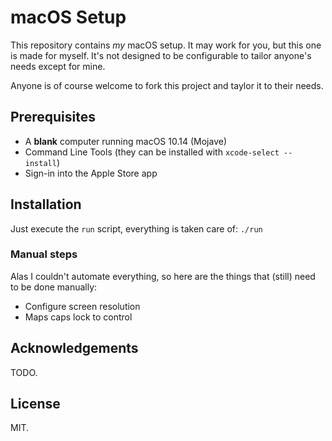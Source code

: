 # macOS Setup

This repository contains *my* macOS setup. It may work for you, but this one is made for myself. It's not designed to be configurable to tailor anyone's needs except for mine.

Anyone is of course welcome to fork this project and taylor it to their needs.

## Prerequisites

* A **blank** computer running macOS 10.14 (Mojave)
* Command Line Tools (they can be installed with `xcode-select --install`)
* Sign-in into the Apple Store app

## Installation

Just execute the `run` script, everything is taken care of: `./run`

### Manual steps

Alas I couldn't automate everything, so here are the things that (still) need to be done manually:

* Configure screen resolution
* Maps caps lock to control

## Acknowledgements

TODO.

## License

MIT.
